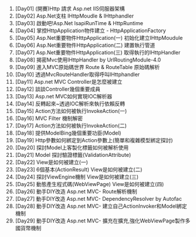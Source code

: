 1. [Day01] (開賽)Http 請求 Asp.net IIS伺服器架構
2. [Day02] Asp.Net支柱 IHttpMoudle & IHttphandler
3. [Day03] 啟動吧!Asp.Net IsapiRunTime & HttpRuntime
4. [Day04] 掌控HttpApplication物件建立 - HttpApplicationFactory
5. [Day05] Asp.Net重要物件HttpApplication(一) 初始化建立IHttpMoudule
6. [Day06] Asp.Net重要物件HttpApplication(二) 建置執行管道
7. [Day07] Asp.Net重要物件HttpApplication(三) 取得執行的IHttpHandler
8. [Day08] 揭密Mvc使用IHttpHandler by UrlRoutingModule-4.0
9. [Day09] 進入MVC原始碼世界 Route & RouteTable 原始碼解析
10. [Day10] 透過MvcRouteHandler取得呼叫IHttphandler
11. [Day11] Asp.net MVC Controller是怎麼被建立
12. [Day12] 談談Controller幾個重要成員
13. [Day13] Asp.net MVC如何實現IOC解析器
14. [Day14] 反轉起來~透過IOC解析來執行依賴反轉
15. [Day15] Action方法如何被執行InvokeAction(一)
16. [Day16] MVC Filter 機制解密
17. [Day17] Action方法如何被執行InvokeAction(二)
18. [Day18] 提供ModelBing幾個重要功臣(Model)
19. [Day19] Http參數如何綁定到Action參數上(簡單和複雜模型綁定探討)
20. [Day20] 探討Model上客製化標籤如何被解析使用
21. [Day21] Model 探討驗證標籤(ValidationAttribute)
22. [Day22] View是如何被建立(一)
23. [Day23] 6個基本(ActionResult) View是如何被建立(二)
24. [Day24] 探討ViewEngine機制 View是如何被建立(三)
25. [Day25] 動態產生程式碼(WebViewPage) View是如何被建立(四)
26. [Day26] 動手DIY改造 Asp.net MVC- Route解析機制
27. [Day27] 動手DIY改造 Asp.net MVC- DependencyResolver by Autofac
28. [Day28] 動手DIY改造 Asp.net MVC- 建立自己ActionInvoker和Model綁定機制
29. [Day29] 動手DIY改造 Asp.net MVC- 擴充在擴充,強化WebViewPage製作多國貨幣機制
